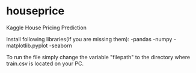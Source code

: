 # houseprice
Kaggle House Pricing Prediction

Install following libraries(if you are missing them):
-pandas
-numpy
-matplotlib.pyplot
-seaborn

To run the file simply change the variable "filepath" to the directory where train.csv is located on your PC.

